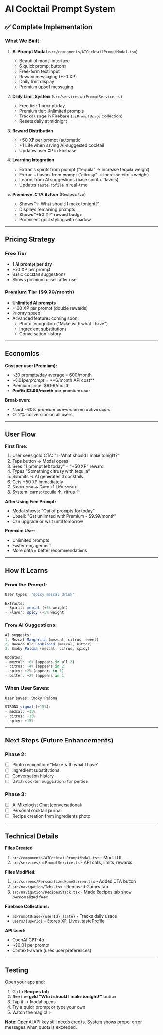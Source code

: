 # AI Cocktail Prompt System

## ✅ Complete Implementation

### What We Built:

1. **AI Prompt Modal** (`src/components/AICocktailPromptModal.tsx`)
   - Beautiful modal interface
   - 6 quick prompt buttons
   - Free-form text input
   - Reward messaging (+50 XP)
   - Daily limit display
   - Premium upsell messaging

2. **Daily Limit System** (`src/services/aiPromptService.ts`)
   - Free tier: 1 prompt/day
   - Premium tier: Unlimited prompts
   - Tracks usage in Firebase (`aiPromptUsage` collection)
   - Resets daily at midnight

3. **Reward Distribution**
   - +50 XP per prompt (automatic)
   - +1 Life when saving AI-suggested cocktail
   - Updates user XP in Firebase

4. **Learning Integration**
   - Extracts spirits from prompt ("tequila" → increase tequila weight)
   - Extracts flavors from prompt ("citrusy" → increase citrus weight)
   - Learns from AI suggestions (base spirit + flavors)
   - Updates `tasteProfile` in real-time

5. **Prominent CTA Button** (Recipes tab)
   - Shows "✨ What should I make tonight?"
   - Displays remaining prompts
   - Shows "+50 XP" reward badge
   - Prominent gold styling with shadow

---

## Pricing Strategy

### Free Tier
- **1 AI prompt per day**
- +50 XP per prompt
- Basic cocktail suggestions
- Shows premium upsell after use

### Premium Tier ($9.99/month)
- **Unlimited AI prompts**
- +100 XP per prompt (double rewards)
- Priority speed
- Advanced features coming soon:
  - Photo recognition ("Make with what I have")
  - Ingredient substitutions
  - Conversation history

---

## Economics

**Cost per user (Premium):**
- ~20 prompts/day average = 600/month
- ~$0.01 per prompt = **$6/month API cost**
- Premium price: $9.99/month
- **Profit: $3.99/month** per premium user

**Break-even:**
- Need ~60% premium conversion on active users
- Or 2% conversion on all users

---

## User Flow

**First Time:**
1. User sees gold CTA: "✨ What should I make tonight?"
2. Taps button → Modal opens
3. Sees "1 prompt left today" + "+50 XP" reward
4. Types "Something citrusy with tequila"
5. Submits → AI generates 3 cocktails
6. Gets +50 XP immediately
7. Saves one → Gets +1 Life bonus
8. System learns: tequila ↑, citrus ↑

**After Using Free Prompt:**
- Modal shows: "Out of prompts for today"
- Upsell: "Get unlimited with Premium - $9.99/month"
- Can upgrade or wait until tomorrow

**Premium User:**
- Unlimited prompts
- Faster engagement
- More data = better recommendations

---

## How It Learns

### From the Prompt:
```typescript
User types: "spicy mezcal drink"

Extracts:
- Spirit: mezcal (+5% weight)
- Flavor: spicy (+5% weight)
```

### From AI Suggestions:
```typescript
AI suggests:
1. Mezcal Margarita (mezcal, citrus, sweet)
2. Oaxaca Old Fashioned (mezcal, bitter)
3. Smoky Paloma (mezcal, citrus, spicy)

Updates:
- mezcal: +6% (appears in all 3)
- citrus: +4% (appears in 2)
- spicy: +2% (appears in 1)
- bitter: +2% (appears in 1)
```

### When User Saves:
```typescript
User saves: Smoky Paloma

STRONG signal (+15%):
- mezcal: +15%
- citrus: +15%
- spicy: +15%
```

---

## Next Steps (Future Enhancements)

### Phase 2:
- [ ] Photo recognition: "Make with what I have"
- [ ] Ingredient substitutions
- [ ] Conversation history
- [ ] Batch cocktail suggestions for parties

### Phase 3:
- [ ] AI Mixologist Chat (conversational)
- [ ] Personal cocktail journal
- [ ] Recipe creation from ingredients photo

---

## Technical Details

**Files Created:**
1. `src/components/AICocktailPromptModal.tsx` - Modal UI
2. `src/services/aiPromptService.ts` - API calls, limits, rewards

**Files Modified:**
1. `src/screens/PersonalizedHomeScreen.tsx` - Added CTA button
2. `src/navigation/Tabs.tsx` - Removed Games tab
3. `src/navigation/RecipesStack.tsx` - Made Recipes tab show personalized feed

**Firebase Collections:**
- `aiPromptUsage/{userId}_{date}` - Tracks daily usage
- `users/{userId}` - Stores XP, Lives, tasteProfile

**API Used:**
- OpenAI GPT-4o
- ~$0.01 per prompt
- Context-aware (uses user preferences)

---

## Testing

Open your app and:
1. Go to **Recipes tab**
2. See the **gold "What should I make tonight?"** button
3. Tap it → Modal opens
4. Try a quick prompt or type your own
5. Watch the magic! ✨

**Note:** OpenAI API key still needs credits. System shows proper error messages when quota is exceeded.
